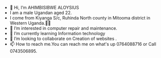 - 👋 Hi, I’m AHIMBISIBWE ALOYSIUS
- I am a male Ugandan aged 22.
- I come from Kiyanga S/c, Ruhinda North county in Mitooma district in Western Uganda.🦩🦩
- 👀 I’m interested in computer repair and maintenance. 
- 🌱 I’m currently learning Information technology 
- 💞️ I’m looking to collaborate on  Creation of websites .
- 📫 How to reach me.You can reach me on what's up 0764088716 or Call 0743506895.

<!---
AHIMBISIBWE-ALOYSIUS/AHIMBISIBWE-ALOYSIUS is a ✨ special ✨ repository because its `README.md` (this file) appears on your GitHub profile.
You can click the Preview link to take a look at your changes.
--->
